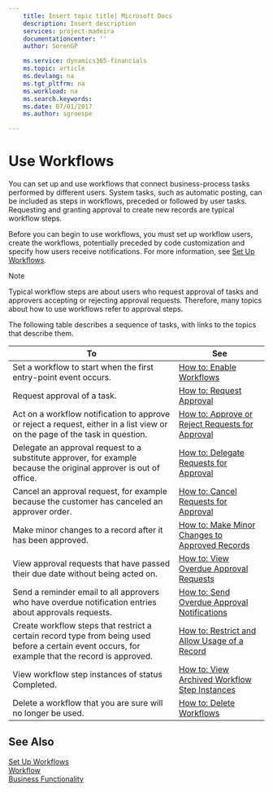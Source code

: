 ```yaml
---
    title: Insert topic title| Microsoft Docs
    description: Insert description
    services: project-madeira
    documentationcenter: ''
    author: SorenGP

    ms.service: dynamics365-financials
    ms.topic: article
    ms.devlang: na
    ms.tgt_pltfrm: na
    ms.workload: na
    ms.search.keywords:
    ms.date: 07/01/2017
    ms.author: sgroespe

---
```

# Use Workflows
You can set up and use workflows that connect business-process tasks performed by different users. System tasks, such as automatic posting, can be included as steps in workflows, preceded or followed by user tasks. Requesting and granting approval to create new records are typical workflow steps.  

 Before you can begin to use workflows, you must set up workflow users, create the workflows, potentially preceded by code customization and specify how users receive notifications. For more information, see [Set Up Workflows](set-up-workflows.md).  

> [!NOTE]  
>  Typical workflow steps are about users who request approval of tasks and approvers accepting or rejecting approval requests. Therefore, many topics about how to use workflows refer to approval steps.  

The following table describes a sequence of tasks, with links to the topics that describe them.  

|**To**|**See**|  
|------------|-------------|  
|Set a workflow to start when the first entry-point event occurs.|[How to: Enable Workflows](how-to-enable-workflows.md)|  
|Request approval of a task.|[How to: Request Approval](how-to-request-approval.md)|  
|Act on a workflow notification to approve or reject a request, either in a list view or on the page of the task in question.|[How to: Approve or Reject Requests for Approval](how-to-approve-or-reject-requests-for-approval.md)|  
|Delegate an approval request to a substitute approver, for example because the original approver is out of office.|[How to: Delegate Requests for Approval](how-to-delegate-requests-for-approval.md)|  
|Cancel an approval request, for example because the customer has canceled an approver order.|[How to: Cancel Requests for Approval](how-to-cancel-requests-for-approval.md)|  
|Make minor changes to a record after it has been approved.|[How to: Make Minor Changes to Approved Records](how-to-make-minor-changes-to-approved-records.md)|  
|View approval requests that have passed their due date without being acted on.|[How to: View Overdue Approval Requests](how-to-view-overdue-approval-requests.md)|  
|Send a reminder email to all approvers who have overdue notification entries about approvals requests.|[How to: Send Overdue Approval Notifications](how-to-send-overdue-approval-notifications.md)|  
|Create workflow steps that restrict a certain record type from being used before a certain event occurs, for example that the record is approved.|[How to: Restrict and Allow Usage of a Record](how-to-restrict-and-allow-usage-of-a-record.md)|  
|View workflow step instances of status Completed.|[How to: View Archived Workflow Step Instances](how-to-view-archived-workflow-step-instances.md)|  
|Delete a workflow that you are sure will no longer be used.|[How to: Delete Workflows](how-to-delete-workflows.md)|  

## See Also  
 [Set Up Workflows](set-up-workflows.md)   
 [Workflow](workflow.md)   
 [Business Functionality](Business%20Functionality.md)
